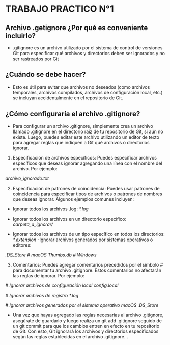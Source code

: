 # **TRABAJO PRACTICO N°1**

## **Archivo .getignore ¿Por qué es conveniente incluirlo?**

- .gitignore es un archivo utilizado por el sistema de control de versiones Git para especificar qué archivos y directorios deben ser ignorados y no ser rastreados por Git

## **¿Cuándo se debe hacer?**

- Esto es útil para evitar que archivos no deseados (como archivos temporales, archivos compilados, archivos de configuración local, etc.) se incluyan accidentalmente en el repositorio de Git.

## **¿Cómo configuraría el archivo .gitignore?**

- Para configurar un archivo .gitignore, simplemente crea un archivo llamado .gitignore en el directorio raíz de tu repositorio de Git, si aún no existe. Luego, puedes editar este archivo utilizando un editor de texto para agregar reglas que indiquen a Git qué archivos o directorios ignorar. 

1. Especificación de archivos específicos: Puedes especificar archivos específicos que deseas ignorar agregando una línea con el nombre del archivo. Por ejemplo:

_archivo_ignorado.txt_

2. Especificación de patrones de coincidencia: Puedes usar patrones de coincidencia para especificar tipos de archivos o patrones de nombres que deseas ignorar. Algunos ejemplos comunes incluyen:

- Ignorar todos los archivos .log:
_*.log_

- Ignorar todos los archivos en un directorio específico:
_carpeta_a_ignorar/_
- Ignorar todos los archivos de un tipo específico en todos los directorios:
_*.extension_
-Ignorar archivos generados por sistemas operativos o editores:

_.DS_Store   # macOS_
_Thumbs.db   # Windows_

3. Comentarios: Puedes agregar comentarios precedidos por el símbolo # para documentar tu archivo .gitignore. Estos comentarios no afectarán las reglas de ignorar. Por ejemplo:

_# Ignorar archivos de configuración local_
_config.local_

_# Ignorar archivos de registro_
_*.log_

_# Ignorar archivos generados por el sistema operativo macOS_
_.DS_Store_

- Una vez que hayas agregado las reglas necesarias al archivo .gitignore, asegúrate de guardarlo y luego realiza un git add .gitignore seguido de un git commit para que los cambios entren en efecto en tu repositorio de Git. Con esto, Git ignorará los archivos y directorios especificados según las reglas establecidas en el archivo .gitignore.
.
